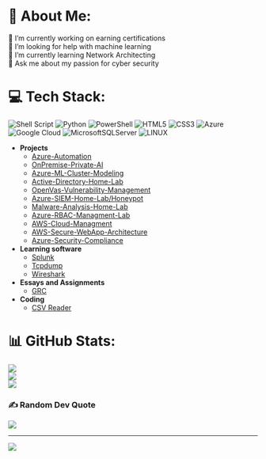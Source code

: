 # 💫 About Me:
🔭 I’m currently working on earning certifications<br>🤝 I’m looking for help with machine learning<br>🌱 I’m currently learning Network Architecting<br>💬 Ask me about my passion for cyber security<br>
# 💻 Tech Stack:
![Shell Script](https://img.shields.io/badge/shell_script-%23121011.svg?style=plastic&logo=gnu-bash&logoColor=white) ![Python](https://img.shields.io/badge/python-3670A0?style=plastic&logo=python&logoColor=ffdd54) ![PowerShell](https://img.shields.io/badge/PowerShell-%235391FE.svg?style=plastic&logo=powershell&logoColor=white) ![HTML5](https://img.shields.io/badge/html5-%23E34F26.svg?style=plastic&logo=html5&logoColor=white) ![CSS3](https://img.shields.io/badge/css3-%231572B6.svg?style=plastic&logo=css3&logoColor=white) ![Azure](https://img.shields.io/badge/azure-%230072C6.svg?style=plastic&logo=microsoftazure&logoColor=white) ![Google Cloud](https://img.shields.io/badge/GoogleCloud-%234285F4.svg?style=plastic&logo=google-cloud&logoColor=white) ![MicrosoftSQLServer](https://img.shields.io/badge/Microsoft%20SQL%20Server-CC2927?style=plastic&logo=microsoft%20sql%20server&logoColor=white) ![LINUX](https://img.shields.io/badge/Linux-FCC624?style=plastic&logo=linux&logoColor=black)


- <b>Projects</b>
  - [Azure-Automation](https://github.com/SkerdH/Azure-Automation)
  - [OnPremise-Private-AI](https://github.com/SkerdH/OnPremise-Private-AI/tree/main)
  - [Azure-ML-Cluster-Modeling](https://github.com/SkerdH/Azure-Cluster-Modeling/tree/main)
  - [Active-Directory-Home-Lab](https://github.com/SkerdH/Active-Directory-Basic-Home-Lab) 
  - [OpenVas-Vulnerability-Management](https://github.com/SkerdH/Vulnerability-Management)
  - [Azure-SIEM-Home-Lab/Honeypot](https://github.com/SkerdH/Azure-SIEM-Lab)
  - [Malware-Analysis-Home-Lab](https://github.com/SkerdH/Malware-Analysis-Home-Lab)
  - [Azure-RBAC-Managment-Lab](https://github.com/SkerdH/Azure-RBAC-Managment)
  - [AWS-Cloud-Managment](https://github.com/SkerdH/AWS-Cloud)
  - [AWS-Secure-WebApp-Architecture](https://github.com/SkerdH/AWS)
  - [Azure-Security-Compliance](https://github.com/SkerdH/Azure-Security-Compliance)
- <b>Learning software</b>
  - [Splunk](https://github.com/SkerdH/Learning-Splunk)
  - [Tcpdump](https://github.com/SkerdH/tcpdump)
  - [Wireshark](https://github.com/SkerdH/Wireshark)
- <b>Essays and Assignments</b>
  - [GRC](https://github.com/SkerdH/GRC-Projects)
- <b>Coding</b>
  - [CSV Reader](https://github.com/SkerdH/Csv-file-reader)

# 📊 GitHub Stats:
![](https://github-readme-stats.vercel.app/api?username=SkerdH&theme=dark&hide_border=false&include_all_commits=false&count_private=false)<br/>
![](https://github-readme-streak-stats.herokuapp.com/?user=SkerdH&theme=dark&hide_border=false)<br/>
![](https://github-readme-stats.vercel.app/api/top-langs/?username=SkerdH&theme=dark&hide_border=false&include_all_commits=false&count_private=false&layout=compact)

### ✍️ Random Dev Quote
![](https://quotes-github-readme.vercel.app/api?type=horizontal&theme=radical)

---
[![](https://visitcount.itsvg.in/api?id=SkerdH&icon=0&color=0)](https://visitcount.itsvg.in)

<!-- Proudly created with GPRM ( https://gprm.itsvg.in ) -->

